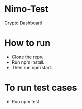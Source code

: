# Nimo-Test
Crypto Dashboard

# How to run 
- Clone the repo.  
- Run npm install.  
- Then run npm start.  
  
# To run test cases  
- Run npm test  

